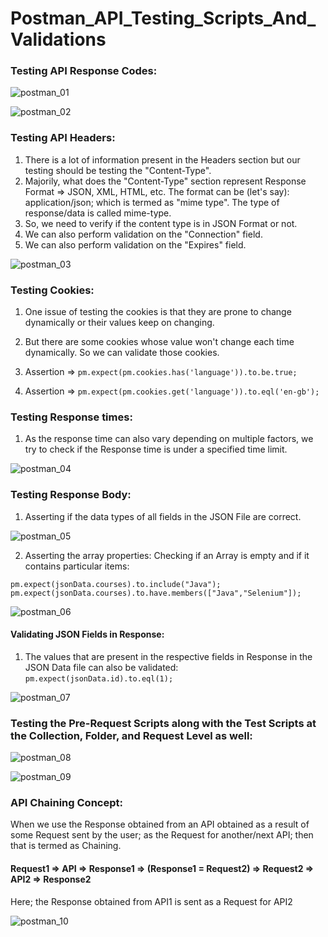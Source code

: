 # Postman_API_Testing_Scripts_And_Validations

### Testing API Response Codes: 

![postman_01](https://github.com/ss-shrishi2000/Postman_API_Testing_Scripts_And_Validations/assets/65821403/dae43cc6-fb02-4ae9-a84c-574f1e785253)


![postman_02](https://github.com/ss-shrishi2000/Postman_API_Testing_Scripts_And_Validations/assets/65821403/77212292-dc2e-41d7-9712-f7f8789fbf51)


### Testing API Headers:

1. There is a lot of information present in the Headers section but our testing should be testing the "Content-Type".
2. Majorily, what does the "Content-Type" section represent Response Format => JSON, XML, HTML, etc. The format can be (let's say): application/json;  which is termed as "mime type". The type of response/data is called mime-type.
3. So, we need to verify if the content type is in JSON Format or not.
4. We can also perform validation on the "Connection" field.
5. We can also perform validation on the "Expires" field.


![postman_03](https://github.com/ss-shrishi2000/Postman_API_Testing_Scripts_And_Validations/assets/65821403/8e9be22e-659f-47c5-84ef-ca05e34bfdbf)


### Testing Cookies:

1. One issue of testing the cookies is that they are prone to change dynamically or their values keep on changing.
2. But there are some cookies whose value won't change each time dynamically. So we can validate those cookies.

3. Assertion => `pm.expect(pm.cookies.has('language')).to.be.true;`
4. Assertion => `pm.expect(pm.cookies.get('language')).to.eql('en-gb');`

### Testing Response times:

1. As the response time can also vary depending on multiple factors, we try to check if the Response time is under a specified time limit.



![postman_04](https://github.com/ss-shrishi2000/Postman_API_Testing_Scripts_And_Validations/assets/65821403/b114f1c3-fb36-459f-bf53-524dcd3f1385)

### Testing Response Body:

1. Asserting if the data types of all fields in the JSON File are correct.


![postman_05](https://github.com/ss-shrishi2000/Postman_API_Testing_Scripts_And_Validations/assets/65821403/0f07cef1-ba38-44c6-9e74-6c4beef97678)

2. Asserting the array properties: Checking if an Array is empty and if it contains particular items:

`pm.expect(jsonData.courses).to.include("Java");`
`pm.expect(jsonData.courses).to.have.members(["Java","Selenium"]);`


![postman_06](https://github.com/ss-shrishi2000/Postman_API_Testing_Scripts_And_Validations/assets/65821403/cdae2813-3ece-417a-b6af-3916c5baf012)

#### Validating JSON Fields in Response:

1. The values that are present in the respective fields in Response in the JSON Data file can also be validated:
 `pm.expect(jsonData.id).to.eql(1);`

![postman_07](https://github.com/ss-shrishi2000/Postman_API_Testing_Scripts_And_Validations/assets/65821403/dcb4b159-b350-467b-9951-75ac3881593e)


### Testing the Pre-Request Scripts along with the Test Scripts at the Collection, Folder, and Request Level as well:

![postman_08](https://github.com/ss-shrishi2000/Postman_API_Testing_Scripts_And_Validations/assets/65821403/3e1a2593-b727-4e67-89aa-b659cf8039bb)

![postman_09](https://github.com/ss-shrishi2000/Postman_API_Testing_Scripts_And_Validations/assets/65821403/bd48fa67-ca87-47a7-a7ad-1d219811a0ca)


### API Chaining Concept:

When we use the Response obtained from an API obtained as a result of some Request sent by the user; as the Request for another/next API; then that is termed as Chaining.

#### Request1 => API => Response1 => (Response1 = Request2) => Request2 => API2 => Response2
 Here; the  Response obtained from API1 is sent as a  Request for API2

![postman_10](https://github.com/ss-shrishi2000/Postman_API_Testing_Scripts_And_Validations/assets/65821403/eac6d76f-8c42-4741-80ba-268bd4abeece)




 

